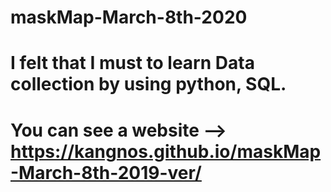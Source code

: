 # maskMap-March-8th-2020
# I felt that I must to learn Data collection by using python, SQL.
# You can see a website -->  https://kangnos.github.io/maskMap-March-8th-2019-ver/
